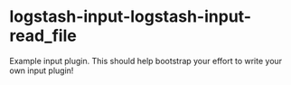 # logstash-input-logstash-input-read_file
Example input plugin. This should help bootstrap your effort to write your own input plugin!
